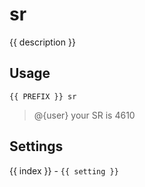 # sr

<script setup>
import { PREFIX } from "../../helpers/constants.js"
import { settings as s } from "../../settings/sr.js"
const { description, ...settings } = s
import Emote from "./components/Emote.vue"
const emote = "https://static-cdn.jtvnw.net/emoticons/v2/305954156/default/dark/1.0"
</script>

{{ description }}

## Usage

`{{ PREFIX }} sr`

> <span style="display: flex;">@{user} your SR is 4610 <Emote :url=emote /></span>

## Settings
<div v-for="(setting, index) in settings">
{{ index }} - <code>{{ setting }}</code>
</div>
